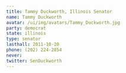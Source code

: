 ```yaml
---
title: Tammy Duckworth, Illinois Senator
name: Tammy Duckworth
avatar: /ui/img/avatars/Tammy_Duckworth.jpg
party: democrat
state: illinois
type: senator
lasthall: 2011-10-20
phone: (202) 224-2854
never: 
twitter: SenDuckworth
---
```

